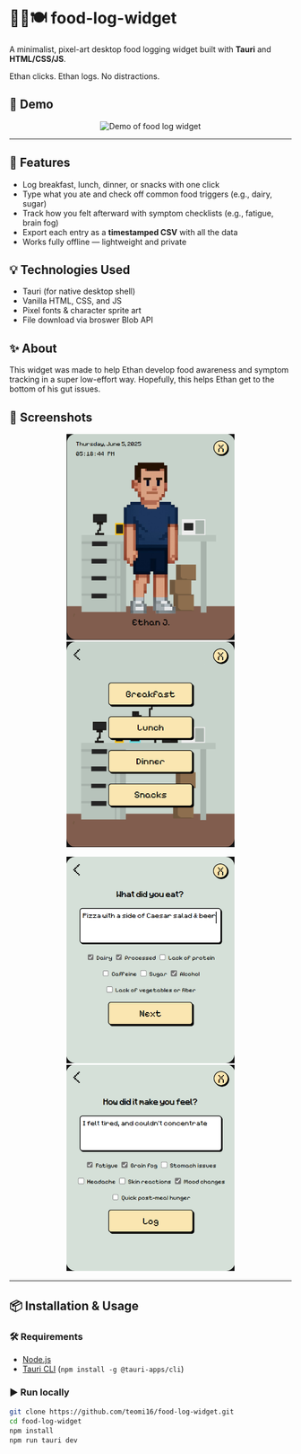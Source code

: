# 👨🏻🍽️ food-log-widget

A minimalist, pixel-art desktop food logging widget built with **Tauri** and **HTML/CSS/JS**.

Ethan clicks. Ethan logs. No distractions.

## 🎥 Demo

<p align="center">
  <img src="demo.gif" alt="Demo of food log widget" width="500"/>
</p>

---

## 🍳 Features

- Log breakfast, lunch, dinner, or snacks with one click
- Type what you ate and check off common food triggers (e.g., dairy, sugar)
- Track how you felt afterward with symptom checklists (e.g., fatigue, brain fog)
- Export each entry as a **timestamped CSV** with all the data
- Works fully offline — lightweight and private

## 💡 Technologies Used
- Tauri (for native desktop shell)
- Vanilla HTML, CSS, and JS
- Pixel fonts & character sprite art
- File download via broswer Blob API

## ✨ About
This widget was made to help Ethan develop food awareness and symptom tracking in a super low-effort way. Hopefully, this helps Ethan get to the bottom of his gut issues.

## 📸 Screenshots
<p align="center">
  <img src="src/frame1.png" alt="Frame 1" width="300"/>
  <img src="src/frame2.png" alt="Frame 2" width="300"/>
</p>

<p align="center">
  <img src="src/frame3.png" alt="Frame 3" width="300"/>
  <img src="src/frame4.png" alt="Frame 4" width="300"/>
</p>

---
## 📦 Installation & Usage

### 🛠️ Requirements
- [Node.js](https://nodejs.org/)
- [Tauri CLI](https://tauri.app/v2/guides/getting-started/prerequisites/) (`npm install -g @tauri-apps/cli`)

### ▶️ Run locally

```bash
git clone https://github.com/teomi16/food-log-widget.git
cd food-log-widget
npm install
npm run tauri dev
